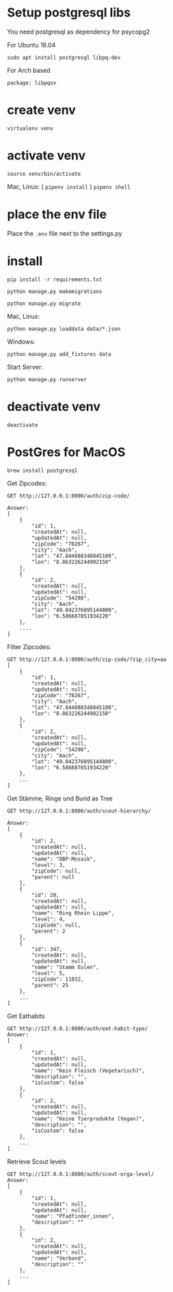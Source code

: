 # Setup postgresql libs
You need postgresql as dependency for psycopg2

For Ubuntu 18.04
```
sudo apt install postgresql libpq-dev
```
For Arch based
```
package: libpqxx
```

# create venv
`virtualenv venv`

# activate venv
`source venv/bin/activate`

Mac, Linux: ( `pipenv install` )
             `pipenv shell`

# place the env file
Place the `.env` file next to the settings.py

# install
`pip install -r requirements.txt`

`python manage.py makemigrations`

`python manage.py migrate`

Mac, Linux:

`python manage.py loaddata data/*.json`

Windows: 

`python manage.py add_fixtures data`

Start Server:

`python manage.py runserver`

# deactivate venv
`deactivate`

# PostGres for MacOS
`brew install postgresql`

Get Zipcodes:
    
    GET http://127.0.0.1:8000/auth/zip-code/

    Answer:
    [
        {
            "id": 1,
            "createdAt": null,
            "updatedAt": null,
            "zipCode": "78267",
            "city": "Aach",
            "lat": "47.844888348845100",
            "lon": "8.863226244902150"
        },
        {
            "id": 2,
            "createdAt": null,
            "updatedAt": null,
            "zipCode": "54298",
            "city": "Aach",
            "lat": "49.842376095144800",
            "lon": "6.586687851934220"
        },
        ....
    ]

Filter Zipcodes:

    GET http://127.0.0.1:8000/auth/zip-code/?zip_city=aa
    [
        {
            "id": 1,
            "createdAt": null,
            "updatedAt": null,
            "zipCode": "78267",
            "city": "Aach",
            "lat": "47.844888348845100",
            "lon": "8.863226244902150"
        },
        {
            "id": 2,
            "createdAt": null,
            "updatedAt": null,
            "zipCode": "54298",
            "city": "Aach",
            "lat": "49.842376095144800",
            "lon": "6.586687851934220"
        },
        ...
    ]

Get Stämme, Ringe und Bund as Tree
    
    GET http://127.0.0.1:8000/auth/scout-hierarchy/
    
    Answer:
    [
        {
            "id": 2,
            "createdAt": null,
            "updatedAt": null,
            "name": "DBP-Mosaik",
            "level": 3,
            "zipCode": null,
            "parent": null
        },
        {
            "id": 20,
            "createdAt": null,
            "updatedAt": null,
            "name": "Ring Rhein Lippe",
            "level": 4,
            "zipCode": null,
            "parent": 2
        },
        {
            "id": 347,
            "createdAt": null,
            "updatedAt": null,
            "name": "Stamm Eulen",
            "level": 5,
            "zipCode": 11032,
            "parent": 25
        },
        ...
    ]

Get Eathabits

    GET http://127.0.0.1:8000/auth/eat-habit-type/
    Answer:
    [
        {
            "id": 1,
            "createdAt": null,
            "updatedAt": null,
            "name": "Kein Fleisch (Vegetarisch)",
            "description": "",
            "isCustom": false
        },
        {
            "id": 2,
            "createdAt": null,
            "updatedAt": null,
            "name": "Keine Tierprodukte (Vegan)",
            "description": "",
            "isCustom": false
        },
        ...
    ]

Retrieve Scout levels

    GET http://127.0.0.1:8000/auth/scout-orga-level/
    Answer:
    [
        {
            "id": 1,
            "createdAt": null,
            "updatedAt": null,
            "name": "Pfadfinder_innen",
            "description": ""
        },
        {
            "id": 2,
            "createdAt": null,
            "updatedAt": null,
            "name": "Verband",
            "description": ""
        },
        ...
    ]

